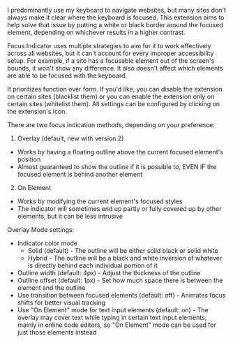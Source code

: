 I predominantly use my keyboard to navigate websites, but many sites don't always make it clear where the keyboard is focused. This extension aims to help solve that issue by putting a white or black border around the focused element, depending on whichever results in a higher contrast.

Focus Indicator uses multiple strategies to aim for it to work effectively across all websites, but it can't account for every improper accessibility setup. For example, if a site has a focusable element out of the screen's bounds, it won't show any difference. It also doesn't affect which elements are able to be focused with the keyboard.

It prioritizes function over form. If you'd like, you can disable the extension on certain sites (blacklist them) or you can enable the extension only on certain sites (whitelist them). All settings can be configured by clicking on the extension's icon.

There are two focus indication methods, depending on your preference:

1. Overlay (default, new with version 2)
- Works by having a floating outline above the current focused element's position
- Almost guaranteed to show the outline if it is possible to, EVEN IF the focused element is behind another element

2. On Element
- Works by modifying the current element's focused styles
- The indicator will sometimes end up partly or fully covered up by other elements, but it can be less intrusive

Overlay Mode settings:
- Indicator color mode
    - Solid (default) - The outline will be either solid black or solid white
    - Hybrid - The outline will be a black and white inversion of whatever is directly behind each individual portion of it
- Outline width (default: 4px) - Adjust the thickness of the outline
- Outline offset (default: 1px) - Set how much space there is between the element and the outline
- Use transition between focused elements (default: off) - Animates focus shifts for better visual tracking
- Use "On Element" mode for text input elements (default: on) - The overlay may cover text while typing in certain text input elements, mainly in online code editors, so "On Element" mode can be used for just those elements instead
